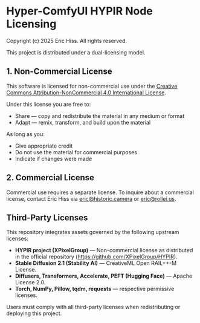 # Hyper-ComfyUI HYPIR Node Licensing

Copyright (c) 2025 Eric Hiss. All rights reserved.

This project is distributed under a dual-licensing model.

## 1. Non-Commercial License

This software is licensed for non-commercial use under the
[Creative Commons Attribution-NonCommercial 4.0 International License](http://creativecommons.org/licenses/by-nc/4.0/).

Under this license you are free to:

- Share — copy and redistribute the material in any medium or format
- Adapt — remix, transform, and build upon the material

As long as you:

- Give appropriate credit
- Do not use the material for commercial purposes
- Indicate if changes were made

## 2. Commercial License

Commercial use requires a separate license. To inquire about a commercial
license, contact Eric Hiss via [eric@historic.camera](mailto:eric@historic.camera)
or [eric@rollei.us](mailto:eric@rollei.us).

## Third-Party Licenses

This repository integrates assets governed by the following upstream
licenses:

- **HYPIR project (XPixelGroup)** — Non-commercial license as distributed in the
  official repository (<https://github.com/XPixelGroup/HYPIR>).
- **Stable Diffusion 2.1 (Stability AI)** — CreativeML Open RAIL++-M License.
- **Diffusers, Transformers, Accelerate, PEFT (Hugging Face)** — Apache License 2.0.
- **Torch, NumPy, Pillow, tqdm, requests** — respective permissive licenses.

Users must comply with all third-party licenses when redistributing or
deploying this project.
